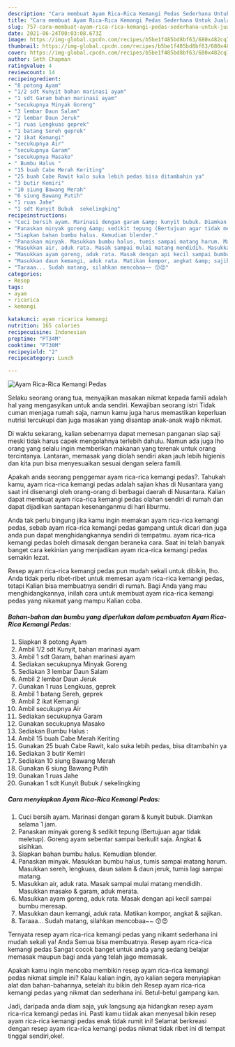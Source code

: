 ```yaml
---
description: "Cara membuat Ayam Rica-Rica Kemangi Pedas Sederhana Untuk Jualan"
title: "Cara membuat Ayam Rica-Rica Kemangi Pedas Sederhana Untuk Jualan"
slug: 757-cara-membuat-ayam-rica-rica-kemangi-pedas-sederhana-untuk-jualan
date: 2021-06-24T00:03:08.673Z
image: https://img-global.cpcdn.com/recipes/b5be1f485bd8bf63/680x482cq70/ayam-rica-rica-kemangi-pedas-foto-resep-utama.jpg
thumbnail: https://img-global.cpcdn.com/recipes/b5be1f485bd8bf63/680x482cq70/ayam-rica-rica-kemangi-pedas-foto-resep-utama.jpg
cover: https://img-global.cpcdn.com/recipes/b5be1f485bd8bf63/680x482cq70/ayam-rica-rica-kemangi-pedas-foto-resep-utama.jpg
author: Seth Chapman
ratingvalue: 4
reviewcount: 14
recipeingredient:
- "8 potong Ayam"
- "1/2 sdt Kunyit bahan marinasi ayam"
- "1 sdt Garam bahan marinasi ayam"
- "secukupnya Minyak Goreng"
- "3 lembar Daun Salam"
- "2 lembar Daun Jeruk"
- "1 ruas Lengkuas geprek"
- "1 batang Sereh geprek"
- "2 ikat Kemangi"
- "secukupnya Air"
- "secukupnya Garam"
- "secukupnya Masako"
- " Bumbu Halus "
- "15 buah Cabe Merah Keriting"
- "25 buah Cabe Rawit kalo suka lebih pedas bisa ditambahin ya"
- "3 butir Kemiri"
- "10 siung Bawang Merah"
- "6 siung Bawang Putih"
- "1 ruas Jahe"
- "1 sdt Kunyit Bubuk  sekelingking"
recipeinstructions:
- "Cuci bersih ayam. Marinasi dengan garam &amp; kunyit bubuk. Diamkan selama 1 jam."
- "Panaskan minyak goreng &amp; sedikit tepung (Bertujuan agar tidak meletup). Goreng ayam sebentar sampai berkulit saja. Angkat &amp; sisihkan."
- "Siapkan bahan bumbu halus. Kemudian blender."
- "Panaskan minyak. Masukkan bumbu halus, tumis sampai matang harum. Masukkan sereh, lengkuas, daun salam &amp; daun jeruk, tumis lagi sampai matang."
- "Masukkan air, aduk rata. Masak sampai mulai matang mendidih. Masukkan masako &amp; garam, aduk merata."
- "Masukkan ayam goreng, aduk rata. Masak dengan api kecil sampai bumbu meresap."
- "Masukkan daun kemangi, aduk rata. Matikan kompor, angkat &amp; sajikan."
- "Taraaa... Sudah matang, silahkan mencobaa~~ 😙😍"
categories:
- Resep
tags:
- ayam
- ricarica
- kemangi

katakunci: ayam ricarica kemangi 
nutrition: 165 calories
recipecuisine: Indonesian
preptime: "PT34M"
cooktime: "PT30M"
recipeyield: "2"
recipecategory: Lunch

---
```



![Ayam Rica-Rica Kemangi Pedas](https://img-global.cpcdn.com/recipes/b5be1f485bd8bf63/680x482cq70/ayam-rica-rica-kemangi-pedas-foto-resep-utama.jpg)

Selaku seorang orang tua, menyajikan masakan nikmat kepada famili adalah hal yang mengasyikan untuk anda sendiri. Kewajiban seorang istri Tidak cuman menjaga rumah saja, namun kamu juga harus memastikan keperluan nutrisi tercukupi dan juga masakan yang disantap anak-anak wajib nikmat.

Di waktu  sekarang, kalian sebenarnya dapat memesan panganan siap saji meski tidak harus capek mengolahnya terlebih dahulu. Namun ada juga lho orang yang selalu ingin memberikan makanan yang terenak untuk orang tercintanya. Lantaran, memasak yang diolah sendiri akan jauh lebih higienis dan kita pun bisa menyesuaikan sesuai dengan selera famili. 



Apakah anda seorang penggemar ayam rica-rica kemangi pedas?. Tahukah kamu, ayam rica-rica kemangi pedas adalah sajian khas di Nusantara yang saat ini disenangi oleh orang-orang di berbagai daerah di Nusantara. Kalian dapat membuat ayam rica-rica kemangi pedas olahan sendiri di rumah dan dapat dijadikan santapan kesenanganmu di hari liburmu.

Anda tak perlu bingung jika kamu ingin memakan ayam rica-rica kemangi pedas, sebab ayam rica-rica kemangi pedas gampang untuk dicari dan juga anda pun dapat menghidangkannya sendiri di tempatmu. ayam rica-rica kemangi pedas boleh dimasak dengan beraneka cara. Saat ini telah banyak banget cara kekinian yang menjadikan ayam rica-rica kemangi pedas semakin lezat.

Resep ayam rica-rica kemangi pedas pun mudah sekali untuk dibikin, lho. Anda tidak perlu ribet-ribet untuk memesan ayam rica-rica kemangi pedas, tetapi Kalian bisa membuatnya sendiri di rumah. Bagi Anda yang mau menghidangkannya, inilah cara untuk membuat ayam rica-rica kemangi pedas yang nikamat yang mampu Kalian coba.

<!--inarticleads1-->

##### Bahan-bahan dan bumbu yang diperlukan dalam pembuatan Ayam Rica-Rica Kemangi Pedas:

1. Siapkan 8 potong Ayam
1. Ambil 1/2 sdt Kunyit, bahan marinasi ayam
1. Ambil 1 sdt Garam, bahan marinasi ayam
1. Sediakan secukupnya Minyak Goreng
1. Sediakan 3 lembar Daun Salam
1. Ambil 2 lembar Daun Jeruk
1. Gunakan 1 ruas Lengkuas, geprek
1. Ambil 1 batang Sereh, geprek
1. Ambil 2 ikat Kemangi
1. Ambil secukupnya Air
1. Sediakan secukupnya Garam
1. Gunakan secukupnya Masako
1. Sediakan  Bumbu Halus :
1. Ambil 15 buah Cabe Merah Keriting
1. Gunakan 25 buah Cabe Rawit, kalo suka lebih pedas, bisa ditambahin ya
1. Sediakan 3 butir Kemiri
1. Sediakan 10 siung Bawang Merah
1. Gunakan 6 siung Bawang Putih
1. Gunakan 1 ruas Jahe
1. Gunakan 1 sdt Kunyit Bubuk / sekelingking




<!--inarticleads2-->

##### Cara menyiapkan Ayam Rica-Rica Kemangi Pedas:

1. Cuci bersih ayam. Marinasi dengan garam &amp; kunyit bubuk. Diamkan selama 1 jam.
1. Panaskan minyak goreng &amp; sedikit tepung (Bertujuan agar tidak meletup). Goreng ayam sebentar sampai berkulit saja. Angkat &amp; sisihkan.
1. Siapkan bahan bumbu halus. Kemudian blender.
1. Panaskan minyak. Masukkan bumbu halus, tumis sampai matang harum. Masukkan sereh, lengkuas, daun salam &amp; daun jeruk, tumis lagi sampai matang.
1. Masukkan air, aduk rata. Masak sampai mulai matang mendidih. Masukkan masako &amp; garam, aduk merata.
1. Masukkan ayam goreng, aduk rata. Masak dengan api kecil sampai bumbu meresap.
1. Masukkan daun kemangi, aduk rata. Matikan kompor, angkat &amp; sajikan.
1. Taraaa... Sudah matang, silahkan mencobaa~~ 😙😍




Ternyata resep ayam rica-rica kemangi pedas yang nikamt sederhana ini mudah sekali ya! Anda Semua bisa membuatnya. Resep ayam rica-rica kemangi pedas Sangat cocok banget untuk anda yang sedang belajar memasak maupun bagi anda yang telah jago memasak.

Apakah kamu ingin mencoba membikin resep ayam rica-rica kemangi pedas nikmat simple ini? Kalau kalian ingin, ayo kalian segera menyiapkan alat dan bahan-bahannya, setelah itu bikin deh Resep ayam rica-rica kemangi pedas yang nikmat dan sederhana ini. Betul-betul gampang kan. 

Jadi, daripada anda diam saja, yuk langsung aja hidangkan resep ayam rica-rica kemangi pedas ini. Pasti kamu tiidak akan menyesal bikin resep ayam rica-rica kemangi pedas enak tidak rumit ini! Selamat berkreasi dengan resep ayam rica-rica kemangi pedas nikmat tidak ribet ini di tempat tinggal sendiri,oke!.

